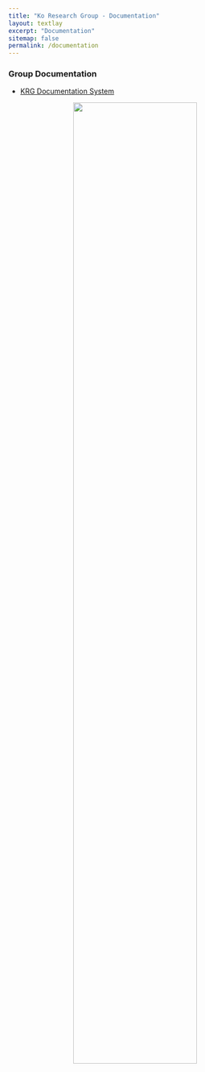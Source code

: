 ```yaml
---
title: "Ko Research Group - Documentation"
layout: textlay
excerpt: "Documentation"
sitemap: false
permalink: /documentation
---
```


### Group Documentation
  - [KRG Documentation System](https://ko_research_group.gitlab.io/documentations/krg-doc/)

  <center>
  <a href="https://ko_research_group.gitlab.io/documentations/krg-doc/">
    <img src="{{ site.url }}{{ site.baseurl }}/images/docpic/krg-wiki.webp" width="70%">
  </a>
  </center>
